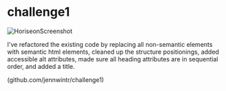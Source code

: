 # challenge1

![HoriseonScreenshot](https://github.com/jennwintr/challenge1/assets/130678001/34a7e9b3-c908-4c78-bfb6-364c9c569ce8)

I've refactored the existing code by replacing all non-semantic elements with semantic html elements, cleaned up the structure positionings, added accessible alt attributes, made sure all heading attributes are in sequential order, and added a title.

(github.com/jennwintr/challenge1)
